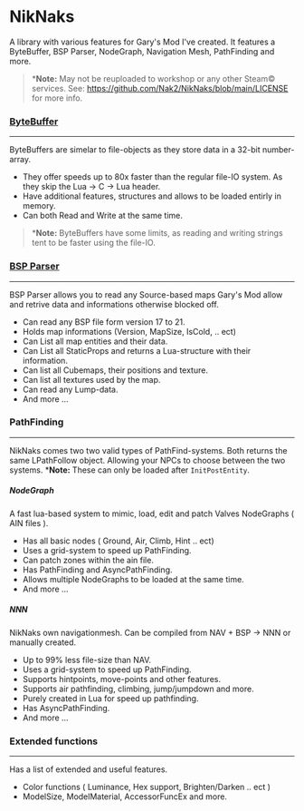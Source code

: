 # NikNaks
 A library with various features for Gary's Mod I've created.
 It features a ByteBuffer, BSP Parser, NodeGraph, Navigation Mesh, PathFinding and more.
 
>***Note:** May not be reuploaded to workshop or any other Steam© services.
See: https://github.com/Nak2/NikNaks/blob/main/LICENSE for more info.
### [ByteBuffer](https://github.com/Nak2/NikNaks/wiki/ByteBuffer)
------
ByteBuffers are simelar to file-objects as they store data in a 32-bit number-array.
* They offer speeds up to 80x faster than the regular file-IO system. As they skip the Lua -> C -> Lua header.
* Have additional features, structures and allows to be loaded entirly in memory.
* Can both Read and Write at the same time.

>***Note:** ByteBuffers have some limits, as reading and writing strings tent to be faster using the file-IO.
### [BSP Parser](https://github.com/Nak2/NikNaks/wiki/BSP-Parser)
-------------
BSP Parser allows you to read any Source-based maps Gary's Mod allow and retrive data and informations otherwise blocked off.
* Can read any BSP file form version 17 to 21.
* Holds map informations (Version, MapSize, IsCold, .. ect)
* Can List all map entities and their data.
* Can List all StaticProps and returns a Lua-structure with their information.
* Can list all Cubemaps, their positions and texture.
* Can list all textures used by the map.
* Can read any Lump-data.
* And more ...
### PathFinding
------
NikNaks comes two two valid types of PathFind-systems. Both returns the same LPathFollow object. Allowing your NPCs to choose between the two systems.
***Note:** These can only be loaded after `InitPostEntity`.
##### NodeGraph
A fast lua-based system to mimic, load, edit and patch Valves NodeGraphs ( AIN files ).
* Has all basic nodes ( Ground, Air, Climb, Hint .. ect)
* Uses a grid-system to speed up PathFinding.
* Can patch zones within the ain file.
* Has PathFinding and AsyncPathFinding.
* Allows multiple NodeGraphs to be loaded at the same time.
* And more ...
##### NNN
NikNaks own navigationmesh. Can be compiled from NAV + BSP -> NNN or manually created.
* Up to 99% less file-size than NAV.
* Uses a grid-system to speed up PathFinding.
* Supports hintpoints, move-points and other features.
* Supports air pathfinding, climbing, jump/jumpdown and more.
* Purely created in Lua for speed up pathfinding.
* Has AsyncPathFinding.
* And more ...
### Extended functions
----------------------
Has a list of extended and useful features.
* Color functions ( Luminance, Hex support, Brighten/Darken .. ect )
* ModelSize, ModelMaterial, AccessorFuncEx and more.
